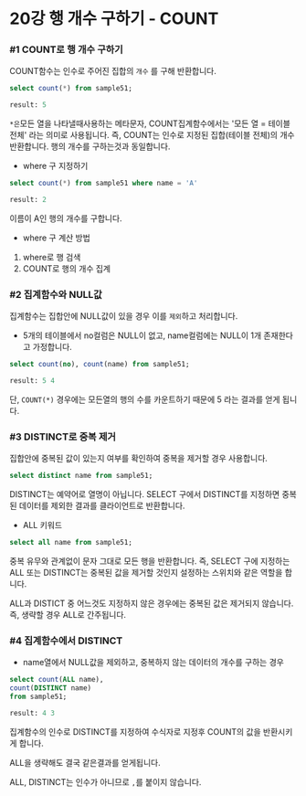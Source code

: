 # 20강 행 개수 구하기 - COUNT

### #1 COUNT로 행 개수 구하기

COUNT함수는 인수로 주어진 집합의 `개수` 를 구해 반환합니다.

```sql
select count(*) from sample51;

result: 5
```

`*은`모든 열을 나타낼때사용하는 메타문자, COUNT집계함수에서는 '모든 열 = 테이블 전체' 라는 의미로 사용됩니다. 즉, COUNT는 인수로 지정된 집합(테이블 전체)의 개수 반환합니다. 행의 개수를 구하는것과 동일합니다.

- where 구 지정하기

```sql
select count(*) from sample51 where name = 'A'

result: 2
```

이름이 A인 행의 개수를 구합니다.

- where 구 계산 방법

1. where로 행 검색
2. COUNT로 행의 개수 집계

### #2 집계함수와 NULL값

집계함수는 집합안에 NULL값이 있을 경우 이를 `제외`하고 처리합니다.

- 5개의 테이블에서 no컬럼은 NULL이 없고, name컬럼에는 NULL이 1개 존재한다고 가정합니다.

```sql
select count(no), count(name) from sample51;

result: 5 4
```

단, `COUNT(*)` 경우에는 모든열의 행의 수를 카운트하기 때문에 5 라는 결과를 얻게 됩니다.

### #3 DISTINCT로 중복 제거

집합안에 중복된 값이 있는지 여부를 확인하여 중복을 제거할 경우 사용합니다.

```sql
select distinct name from sample51;
```

DISTINCT는 예약어로 열명이 아닙니다. SELECT 구에서 DISTINCT를 지정하면 중복된 데이터를 제외한 결과를 클라이언트로 반환합니다.

- ALL 키워드

```sql
select all name from sample51;
```

중복 유무와 관계없이 문자 그대로 모든 행을 반환합니다. 즉, SELECT 구에 지정하는 ALL 또는 DISTINCT는 중복된 값을 제거할 것인지 설정하는 스위치와 같은 역할을 합니다.

ALL과 DISTICT 중 어느것도 지정하지 않은 경우에는 중복된 값은 제거되지 않습니다. 즉, 생략할 경우 ALL로 간주됩니다.

### #4 집계함수에서 DISTINCT

- name열에서 NULL값을 제외하고, 중복하지 않는 데이터의 개수를 구하는 경우

```sql
select count(ALL name),
count(DISTINCT name)
from sample51;

result: 4 3
```

집계함수의 인수로 DISTINCT를 지정하여 수식자로 지정후 COUNT의 값을 반환시키게 합니다.

ALL을 생략해도 결국 같은결과를 얻게됩니다.

ALL, DISTINCT는 인수가 아니므로 `,`를 붙이지 않습니다.